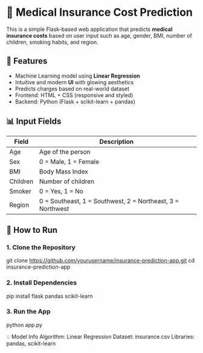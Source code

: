 # 🏥 Medical Insurance Cost Prediction

This is a simple Flask-based web application that predicts **medical insurance costs** based on user input such as age, gender, BMI, number of children, smoking habits, and region.

## 📌 Features

- Machine Learning model using **Linear Regression**
- Intuitive and modern **UI** with glowing aesthetics
- Predicts charges based on real-world dataset
- Frontend: HTML + CSS (responsive and styled)
- Backend: Python (Flask + scikit-learn + pandas)


## 📊 Input Fields

| Field      | Description                            |
|------------|----------------------------------------|
| Age        | Age of the person                      |
| Sex        | 0 = Male, 1 = Female                   |
| BMI        | Body Mass Index                        |
| Children   | Number of children                     |
| Smoker     | 0 = Yes, 1 = No                        |
| Region     | 0 = Southeast, 1 = Southwest, 2 = Northeast, 3 = Northwest |


## 🚀 How to Run

### 1. Clone the Repository
git clone https://github.com/yourusername/insurance-prediction-app.git
cd insurance-prediction-app

### 2. Install Dependencies
pip install flask pandas scikit-learn

### 3. Run the App
python app.py


💡 Model Info
Algorithm: Linear Regression
Dataset: insurance.csv
Libraries: pandas, scikit-learn
